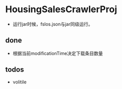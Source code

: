 # HousingSalesCrawlerProj

- 运行jar时候，fslos.json与jar同级运行。

## done

- 根据当前modificationTime决定下载条目数量

## todos

- volitile
